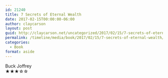 ```yaml
---
id: 21240
title: 7 Secrets of Eternal Wealth
date: 2017-02-15T00:00:00-06:00
author: claycarson
layout: post
guid: http://claycarson.net/uncategorized/2017/02/15/7-secrets-of-eternal-wealth/
permalink: /timeline/media/book/2017/02/15/7-secrets-of-eternal-wealth/
categories:
  - Book
format: aside
---
```

<div class="media-details"></div>

<div class="media-creator">Buck Joffrey</div>

<div class="media-rating">★★★☆☆</div>